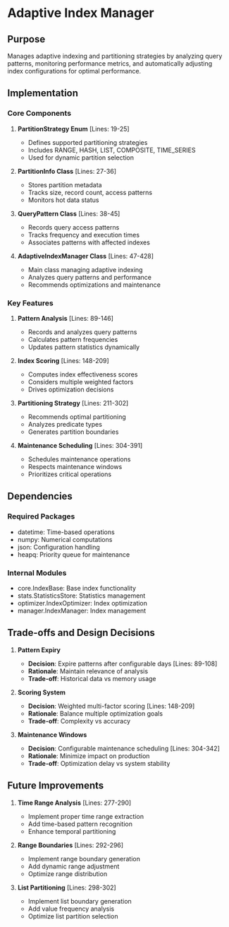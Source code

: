 # Adaptive Index Manager

## Purpose

Manages adaptive indexing and partitioning strategies by analyzing query patterns, monitoring performance metrics, and automatically adjusting index configurations for optimal performance.

## Implementation

### Core Components

1. **PartitionStrategy Enum** [Lines: 19-25]

   - Defines supported partitioning strategies
   - Includes RANGE, HASH, LIST, COMPOSITE, TIME_SERIES
   - Used for dynamic partition selection

2. **PartitionInfo Class** [Lines: 27-36]

   - Stores partition metadata
   - Tracks size, record count, access patterns
   - Monitors hot data status

3. **QueryPattern Class** [Lines: 38-45]

   - Records query access patterns
   - Tracks frequency and execution times
   - Associates patterns with affected indexes

4. **AdaptiveIndexManager Class** [Lines: 47-428]
   - Main class managing adaptive indexing
   - Analyzes query patterns and performance
   - Recommends optimizations and maintenance

### Key Features

1. **Pattern Analysis** [Lines: 89-146]

   - Records and analyzes query patterns
   - Calculates pattern frequencies
   - Updates pattern statistics dynamically

2. **Index Scoring** [Lines: 148-209]

   - Computes index effectiveness scores
   - Considers multiple weighted factors
   - Drives optimization decisions

3. **Partitioning Strategy** [Lines: 211-302]

   - Recommends optimal partitioning
   - Analyzes predicate types
   - Generates partition boundaries

4. **Maintenance Scheduling** [Lines: 304-391]
   - Schedules maintenance operations
   - Respects maintenance windows
   - Prioritizes critical operations

## Dependencies

### Required Packages

- datetime: Time-based operations
- numpy: Numerical computations
- json: Configuration handling
- heapq: Priority queue for maintenance

### Internal Modules

- core.IndexBase: Base index functionality
- stats.StatisticsStore: Statistics management
- optimizer.IndexOptimizer: Index optimization
- manager.IndexManager: Index management

## Trade-offs and Design Decisions

1. **Pattern Expiry**

   - **Decision**: Expire patterns after configurable days [Lines: 89-108]
   - **Rationale**: Maintain relevance of analysis
   - **Trade-off**: Historical data vs memory usage

2. **Scoring System**

   - **Decision**: Weighted multi-factor scoring [Lines: 148-209]
   - **Rationale**: Balance multiple optimization goals
   - **Trade-off**: Complexity vs accuracy

3. **Maintenance Windows**
   - **Decision**: Configurable maintenance scheduling [Lines: 304-342]
   - **Rationale**: Minimize impact on production
   - **Trade-off**: Optimization delay vs system stability

## Future Improvements

1. **Time Range Analysis** [Lines: 277-290]

   - Implement proper time range extraction
   - Add time-based pattern recognition
   - Enhance temporal partitioning

2. **Range Boundaries** [Lines: 292-296]

   - Implement range boundary generation
   - Add dynamic range adjustment
   - Optimize range distribution

3. **List Partitioning** [Lines: 298-302]
   - Implement list boundary generation
   - Add value frequency analysis
   - Optimize list partition selection
